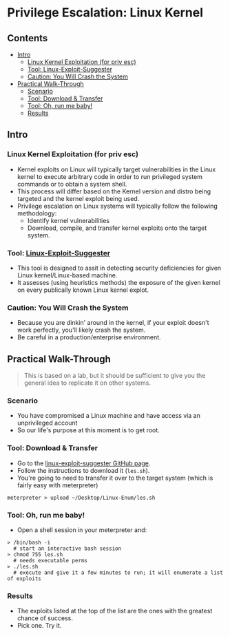# Privilege Escalation: Linux Kernel

## Contents
- [Intro](#intro)
  - [Linux Kernel Exploitation (for priv esc)](#linux-kernel-exploitation-for-priv-esc)
  - [Tool: Linux-Exploit-Suggester](#tool-linux-exploit-suggester)
  - [Caution: You Will Crash the System](#caution-you-will-crash-the-system)
- [Practical Walk-Through](#practical-walk-through)
  - [Scenario](#scenario)
  - [Tool: Download & Transfer](#tool-download--transfer)
  - [Tool: Oh, run me baby!](#tool-oh-run-me-baby)
  - [Results](#results)

## Intro

### Linux Kernel Exploitation (for priv esc)
- Kernel exploits on Linux will typically target vulnerabilities in the Linux kernel to execute arbitrary code in order to run privileged system commands or to obtain a system shell.
- This process will differ based on the Kernel version and distro being targeted and the kernel exploit being used.
- Privilege escalation on Linux systems will typically follow the following methodology:
  - Identify kernel vulnerabilities
  - Download, compile, and transfer kernel exploits onto the target system.

### Tool: [Linux-Exploit-Suggester](https://github.com/The-Z-Labs/linux-exploit-suggester)
- This tool is designed to assit in detecting security deficiencies for given Linux kernel/Linux-based machine.
- It assesses (using heuristics methods) the exposure of the given kernel on every publically known Linux kernel explot.

### Caution: You Will Crash the System
- Because you are dinkin' around in the kernel, if your exploit doesn't work perfectly, you'll likely crash the system.
- Be careful in a production/enterprise environment.

## Practical Walk-Through
> This is based on a lab, but it should be sufficient to give you the general idea to replicate it on other systems.

### Scenario
- You have compromised a Linux machine and have access via an unprivileged account
- So our life's purpose at this moment is to get root.

### Tool: Download & Transfer
- Go to the [linux-exploit-suggester GitHub page](https://github.com/The-Z-Labs/linux-exploit-suggester).
- Follow the instructions to download it (`les.sh`).
- You're going to need to transfer it over to the target system (which is fairly easy with meterpreter)
```
meterpreter > upload ~/Desktop/Linux-Enum/les.sh 
```

### Tool: Oh, run me baby!
- Open a shell session in your meterpreter and:
```
> /bin/bash -i
  # start an interactive bash session
> chmod 755 les.sh
  # needs executable perms
> ./les.sh
  # execute and give it a few minutes to run; it will enumerate a list of exploits
```

### Results
- The exploits listed at the top of the list are the ones with the greatest chance of success.
- Pick one. Try it. 
